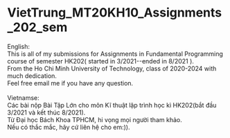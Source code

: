 # VietTrung_MT20KH10_Assignments_202_sem
English:
<br/>
This is all of my submissions for Assignments in Fundamental Programming course of semester HK202( started in 3/2021--ended in 8/2021 ). <br/>
From the Ho Chi Minh University of Technology, class of 2020-2024 with much dedication.<br/>
Feel free email me if you have any question.<br/>
<br/>
Vietnamse:
<br/>
Các bài nộp Bài Tập Lớn cho môn Kĩ thuật lập trình học kì HK202(bắt đầu 3/2021 và kết thúc 8/2021).<br/>
Từ Đại học Bách Khoa TPHCM, hi vọng mọi người tham khảo.<br/>
Nếu có thắc mắc, hãy cứ liên hệ cho em:)).<br/>
